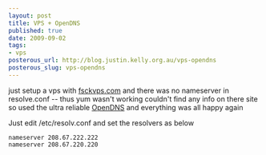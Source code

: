 ```yaml
--- 
layout: post
title: VPS + OpenDNS
published: true
date: 2009-09-02
tags: 
- vps
posterous_url: http://blog.justin.kelly.org.au/vps-opendns
posterous_slug: vps-opendns
---
```

just setup a vps with [fsckvps.com](fsckvps.com) and there was no nameserver in resolve.conf -- thus yum wasn't working
couldn't find any info on there site so used the ultra reliable 
[OpenDNS](http://www.opendns.com) and everything was all happy again

Just edit /etc/resolv.conf and set the resolvers as below

    nameserver 208.67.222.222
    nameserver 208.67.220.220
